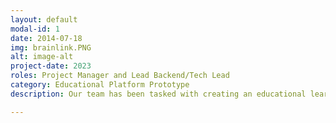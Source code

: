 ```yaml
---
layout: default
modal-id: 1
date: 2014-07-18
img: brainlink.PNG
alt: image-alt
project-date: 2023
roles: Project Manager and Lead Backend/Tech Lead
category: Educational Platform Prototype
description: Our team has been tasked with creating an educational learning platform inspired by Chegg to provide users with easy access to academic resources and assistance. Our platform aims to streamline the learning experiences Rutgers provides by offering a wide range of study materials, including homework tools, textbook resources, and expert assistance. With a user-friendly interface and focus on accessibility, we are dedicated to making students of all majors feel comfortable on their journey through college. Check it out :D (https://brain-link.netlify.app/)

---
```

